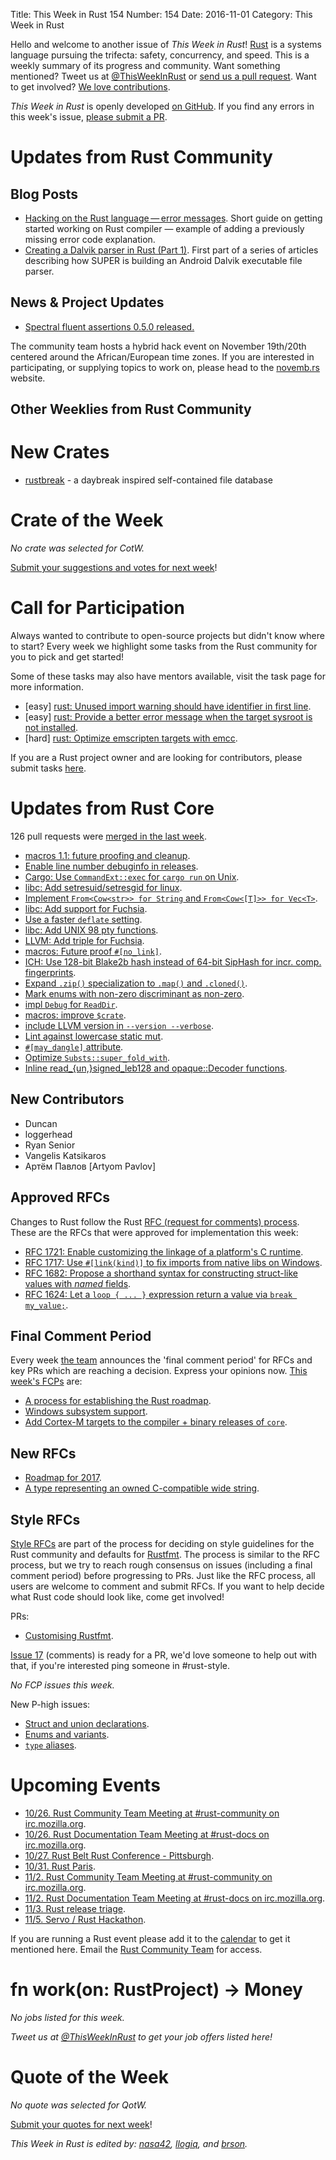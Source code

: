 Title: This Week in Rust 154
Number: 154
Date: 2016-11-01
Category: This Week in Rust

Hello and welcome to another issue of *This Week in Rust*!
[Rust](http://rust-lang.org) is a systems language pursuing the trifecta: safety, concurrency, and speed.
This is a weekly summary of its progress and community.
Want something mentioned? Tweet us at [@ThisWeekInRust](https://twitter.com/ThisWeekInRust) or [send us a pull request](https://github.com/cmr/this-week-in-rust).
Want to get involved? [We love contributions](https://github.com/rust-lang/rust/blob/master/CONTRIBUTING.md).

*This Week in Rust* is openly developed [on GitHub](https://github.com/cmr/this-week-in-rust).
If you find any errors in this week's issue, [please submit a PR](https://github.com/cmr/this-week-in-rust/pulls).

# Updates from Rust Community

## Blog Posts

* [Hacking on the Rust language — error messages](https://andidog.de/blog/2016-10-28-today-i-learned-2-rust-hacking). Short guide on getting started working on Rust compiler — example of adding a previously missing error code explanation.
* [Creating a Dalvik parser in Rust (Part 1)](http://superanalyzer.rocks/2016/10/18/dalvik-parser-1). First part of a series of articles describing how SUPER is building an Android Dalvik executable file parser.

## News & Project Updates
- [Spectral fluent assertions 0.5.0 released.](https://github.com/cfrancia/spectral)

The community team hosts a hybrid hack event on November 19th/20th centered around the African/European time zones. If you are interested in participating, or supplying topics to work on, please head to the [novemb.rs](http://novemb.rs) website.

## Other Weeklies from Rust Community

# New Crates

* [rustbreak](https://crates.io/crates/rustbreak) - a daybreak inspired self-contained file database

# Crate of the Week

*No crate was selected for CotW.*

[Submit your suggestions and votes for next week][submit_crate]!

[submit_crate]: https://users.rust-lang.org/t/crate-of-the-week/2704

# Call for Participation

Always wanted to contribute to open-source projects but didn't know where to start?
Every week we highlight some tasks from the Rust community for you to pick and get started!

Some of these tasks may also have mentors available, visit the task page for more information.

* [easy] [rust: Unused import warning should have identifier in first line](https://github.com/rust-lang/rust/issues/37376).
* [easy] [rust: Provide a better error message when the target sysroot is not installed](https://github.com/rust-lang/rust/issues/37131).
* [hard] [rust: Optimize emscripten targets with emcc](https://github.com/rust-lang/rust/issues/36899).

If you are a Rust project owner and are looking for contributors, please submit tasks [here][guidelines].

[guidelines]: https://users.rust-lang.org/t/twir-call-for-participation/4821

# Updates from Rust Core

126 pull requests were [merged in the last week][merged].

[merged]: https://github.com/issues?q=is%3Apr+org%3Arust-lang+is%3Amerged+merged%3A2016-10-17..2016-10-24

* [macros 1.1: future proofing and cleanup](https://github.com/rust-lang/rust/pull/37198).
* [Enable line number debuginfo in releases](https://github.com/rust-lang/rust/pull/37280).
* [Cargo: Use `CommandExt::exec` for `cargo run` on Unix](https://github.com/rust-lang/cargo/pull/2818).
* [libc: Add setresuid/setresgid for linux](https://github.com/rust-lang/libc/pull/434).
* [Implement `From<Cow<str>> for String` and `From<Cow<[T]>> for Vec<T>`](https://github.com/rust-lang/rust/pull/37326).
* [libc: Add support for Fuchsia](https://github.com/rust-lang/libc/pull/432).
* [Use a faster `deflate` setting](https://github.com/rust-lang/rust/pull/37298).
* [libc: Add UNIX 98 pty functions](https://github.com/rust-lang/libc/pull/431).
* [LLVM: Add triple for Fuchsia](https://github.com/rust-lang/rust/pull/37261).
* [macros: Future proof `#[no_link]`](https://github.com/rust-lang/rust/pull/37247).
* [ICH: Use 128-bit Blake2b hash instead of 64-bit SipHash for incr. comp. fingerprints](https://github.com/rust-lang/rust/pull/37233).
* [Expand `.zip()` specialization to `.map()` and `.cloned()`](https://github.com/rust-lang/rust/pull/37230).
* [Mark enums with non-zero discriminant as non-zero](https://github.com/rust-lang/rust/pull/37224).
* [impl `Debug` for `ReadDir`](https://github.com/rust-lang/rust/pull/37221).
* [macros: improve `$crate`](https://github.com/rust-lang/rust/pull/37213).
* [include LLVM version in `--version --verbose`](https://github.com/rust-lang/rust/pull/37200).
* [Lint against lowercase static mut](https://github.com/rust-lang/rust/pull/37162).
* [`#[may_dangle]` attribute](https://github.com/rust-lang/rust/pull/37117).
* [Optimize `Substs::super_fold_with`](https://github.com/rust-lang/rust/pull/37108).
* [Inline read_{un,}signed_leb128 and opaque::Decoder functions](https://github.com/rust-lang/rust/pull/37083).

## New Contributors

* Duncan
* loggerhead
* Ryan Senior
* Vangelis Katsikaros
* Артём Павлов [Artyom Pavlov]

## Approved RFCs

Changes to Rust follow the Rust [RFC (request for comments)
process](https://github.com/rust-lang/rfcs#rust-rfcs). These
are the RFCs that were approved for implementation this week:

* [RFC 1721: Enable customizing the linkage of a platform's C runtime](https://github.com/rust-lang/rfcs/pull/1721).
* [RFC 1717: Use `#[link(kind)]` to fix imports from native libs on Windows](https://github.com/rust-lang/rfcs/pull/1717).
* [RFC 1682: Propose a shorthand syntax for constructing struct-like values with _named_ fields](https://github.com/rust-lang/rfcs/pull/1682).
* [RFC 1624: Let a `loop { ... }` expression return a value via `break my_value;`](https://github.com/rust-lang/rfcs/pull/1624).

## Final Comment Period

Every week [the team](https://www.rust-lang.org/team.html) announces the
'final comment period' for RFCs and key PRs which are reaching a
decision. Express your opinions now. [This week's FCPs][fcp] are:

[fcp]: https://github.com/rust-lang/rfcs/labels/final-comment-period

* [A process for establishing the Rust roadmap](https://github.com/rust-lang/rfcs/pull/1728).
* [Windows subsystem support](https://github.com/rust-lang/rfcs/pull/1665).
* [Add Cortex-M targets to the compiler + binary releases of `core`](https://github.com/rust-lang/rfcs/pull/1645).

## New RFCs

* [Roadmap for 2017](https://github.com/rust-lang/rfcs/pull/1774).
* [A type representing an owned C-compatible wide string](https://github.com/rust-lang/rfcs/pull/1773).

## Style RFCs

[Style RFCs](https://github.com/rust-lang-nursery/fmt-rfcs) are part of the process for deciding on style guidelines for the Rust community and defaults for [Rustfmt](https://github.com/rust-lang-nursery/rustfmt). The process is similar to the RFC process, but we try to reach rough consensus on issues (including a final comment period) before progressing to PRs. Just like the RFC process, all users are welcome to comment and submit RFCs. If you want to help decide what Rust code should look like, come get involved!

PRs:

* [Customising Rustfmt](https://github.com/rust-lang-nursery/fmt-rfcs/pull/33).

[Issue 17](https://github.com/rust-lang-nursery/fmt-rfcs/issues/17) (comments) is ready for a PR, we'd love someone to help out with that, if you're interested ping someone in #rust-style.

*No FCP issues this week.*

New P-high issues:

* [Struct and union declarations](https://github.com/rust-lang-nursery/fmt-rfcs/issues/30).
* [Enums and variants](https://github.com/rust-lang-nursery/fmt-rfcs/issues/31).
* [`type` aliases](https://github.com/rust-lang-nursery/fmt-rfcs/issues/32).

# Upcoming Events

* [10/26. Rust Community Team Meeting at #rust-community on irc.mozilla.org](https://chat.mibbit.com/?server=irc.mozilla.org&channel=%23rust-community).
* [10/26. Rust Documentation Team Meeting at #rust-docs on irc.mozilla.org](https://chat.mibbit.com/?server=irc.mozilla.org&channel=%23rust-docs).
* [10/27. Rust Belt Rust Conference - Pittsburgh](http://www.rust-belt-rust.com/).
* [10/31. Rust Paris](https://www.meetup.com/Rust-Paris/events/234528214/).
* [11/2. Rust Community Team Meeting at #rust-community on irc.mozilla.org](https://chat.mibbit.com/?server=irc.mozilla.org&channel=%23rust-community).
* [11/2. Rust Documentation Team Meeting at #rust-docs on irc.mozilla.org](https://chat.mibbit.com/?server=irc.mozilla.org&channel=%23rust-docs).
* [11/3. Rust release triage](https://internals.rust-lang.org/t/release-cycle-triage-proposal/3544).
* [11/5. Servo / Rust Hackathon](https://www.meetup.com/de-DE/Mozilla-Meetup-Switzerland/events/234883249/?eventId=234883249).

If you are running a Rust event please add it to the [calendar] to get
it mentioned here. Email the [Rust Community Team][community] for access.

[calendar]: https://www.google.com/calendar/embed?src=apd9vmbc22egenmtu5l6c5jbfc%40group.calendar.google.com
[community]: mailto:community-team@rust-lang.org

# fn work(on: RustProject) -> Money

*No jobs listed for this week.*

*Tweet us at [@ThisWeekInRust](https://twitter.com/ThisWeekInRust) to get your job offers listed here!*

# Quote of the Week

*No quote was selected for QotW.*

[Submit your quotes for next week][submit]!

[submit]: http://users.rust-lang.org/t/twir-quote-of-the-week/328

*This Week in Rust is edited by: [nasa42](https://github.com/nasa42), [llogiq](https://github.com/llogiq), and [brson](https://github.com/brson).*

